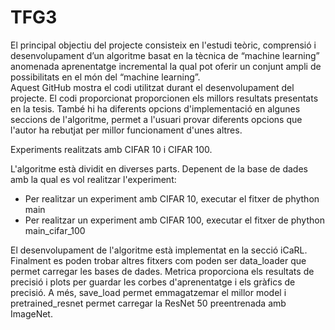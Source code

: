 # TFG3

El principal objectiu del projecte consisteix en l'estudi teòric, comprensió i desenvolupament d’un algoritme basat en la tècnica de “machine learning” anomenada aprenentatge incremental la qual pot oferir un conjunt ampli de possibilitats en el món del “machine learning”.  
Aquest GitHub mostra el codi utilitzat durant el desenvolupament del projecte. El codi proporcionat proporcionen els millors resultats presentats en la tesis. També hi ha diferents opcions d'implementació en algunes seccions de l'algoritme, permet a l'usuari provar diferents opcions que l'autor ha rebutjat per millor funcionament d'unes altres.

Experiments realitzats amb CIFAR 10 i CIFAR 100.

L'algoritme està dividit en diverses parts. Depenent de la base de dades amb la qual es vol realitzar l'experiment:
  - Per realitzar un experiment amb CIFAR 10, executar el fitxer de phython main
  - Per realitzar un experiment amb CIFAR 100, executar el fitxer de phython main_cifar_100

El desenvolupament de l'algoritme està implementat en la secció iCaRL.
Finalment es poden trobar altres fitxers com poden ser data_loader que permet carregar les bases de dades. Metrica proporciona els resultats de precisió i plots per guardar les corbes d'aprenentatge i els gràfics de precisió. A més, save_load permet emmagatzemar el millor model i pretrained_resnet permet carregar la ResNet 50 preentrenada amb ImageNet.

